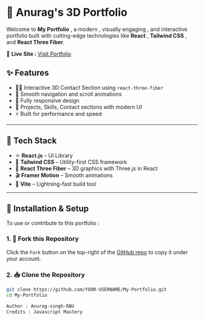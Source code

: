 # 🌟 Anurag's 3D Portfolio

Welcome to **My Portfolio** , a modern , visually engaging , and interactive portfolio built with cutting-edge technologies like **React** , **Tailwind CSS** , and **React Three Fiber**.

🔗 **Live Site :** [Visit Portfolio](https://anuragcodes.vercel.app)

## ✨ Features

- 🧑‍💻 Interactive 3D Contact Section using `react-three-fiber`
- 🎯 Smooth navigation and scroll animations
- 📱 Fully responsive design
- 💼 Projects, Skills, Contact sections with modern UI
- ⚡ Built for performance and speed

---

## 🚀 Tech Stack

- ⚛️ **React.js** – UI Library  
- 🎨 **Tailwind CSS** – Utility-first CSS framework  
- 🌌 **React Three Fiber** – 3D graphics with Three.js in React  
- 🎬 **Framer Motion** – Smooth animations  
- 🔧 **Vite** – Lightning-fast build tool

---

## 🔧 Installation & Setup

To use or contribute to this portfolio :

### 1. 🍴 Fork this Repository

Click the `Fork` button on the top-right of the [GitHub repo](https://github.com/Anurag-singh-RBU/My-Portfolio) to copy it under your account.

### 2. 📥 Clone the Repository

```bash
git clone https://github.com/YOUR-USERNAME/My-Portfolio.git
cd My-Portfolio

Author : Anurag-singh-RBU
Credits : Javascript Mastery
